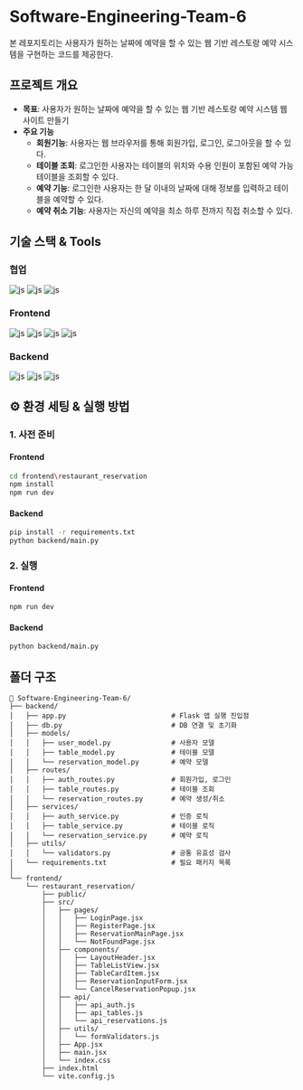 # Software-Engineering-Team-6

본 레포지토리는 사용자가 원하는 날짜에 예약을 할 수 있는 웹 기반 레스토랑 예약 시스템을 구현하는 코드를 제공한다.


## 프로젝트 개요
* **목표**: 사용자가 원하는 날짜에 예약을 할 수 있는 웹 기반 레스토랑 예약 시스템 웹사이트 만들기
* **주요 기능**
    * **회원기능**: 사용자는 웹 브라우저를 통해 회원가입, 로그인, 로그아웃을 할 수 있다.
    * **테이블 조회**: 로그인한 사용자는 테이블의 위치와 수용 인원이 포함된 예약 가능 테이블을 조회할 수 있다.
    * **예약 기능**: 로그인한 사용자는 한 달 이내의 날짜에 대해 정보를 입력하고 테이블을 예약할 수 있다.
    * **예약 취소 기능**: 사용자는 자신의 예약을 최소 하루 전까지 직접 취소할 수 있다.


## 기술 스택 & Tools

### 협업
![js](https://img.shields.io/badge/Notion-000000?style=for-the-badge&logo=notion&logoColor=white) ![js](https://img.shields.io/badge/GIT-E44C30?style=for-the-badge&logo=git&logoColor=white) ![js](https://img.shields.io/badge/GitHub-100000?style=for-the-badge&logo=github&logoColor=white)

### Frontend
![js](https://img.shields.io/badge/HTML-239120?style=for-the-badge&logo=html5&logoColor=white) ![js](https://img.shields.io/badge/CSS-239120?&style=for-the-badge&logo=css3&logoColor=white) ![js](https://img.shields.io/badge/JavaScript-F7DF1E?style=for-the-badge&logo=JavaScript&logoColor=white) ![js](https://img.shields.io/badge/React-20232A?style=for-the-badge&logo=react&logoColor=61DAFB)

### Backend
![js](https://img.shields.io/badge/Python-3776AB?style=for-the-badge&logo=python&logoColor=white) ![js](https://img.shields.io/badge/Flask-000000?style=for-the-badge&logo=flask&logoColor=white) ![js](https://img.shields.io/badge/SQLite-07405E?style=for-the-badge&logo=sqlite&logoColor=white)


## ⚙️ 환경 세팅 & 실행 방법

### 1. 사전 준비

#### Frontend
```bash
cd frontend\restaurant_reservation
npm install
npm run dev
```

#### Backend
```bash
pip install -r requirements.txt
python backend/main.py
```

### 2. 실행

#### Frontend
```bash
npm run dev
```

#### Backend
```bash
python backend/main.py
```


## 폴더 구조
```
📁 Software-Engineering-Team-6/
├── backend/
│   ├── app.py                          # Flask 앱 실행 진입점
│   ├── db.py                           # DB 연결 및 초기화
│   ├── models/
│   │   ├── user_model.py               # 사용자 모델
│   │   ├── table_model.py              # 테이블 모델
│   │   └── reservation_model.py        # 예약 모델
│   ├── routes/
│   │   ├── auth_routes.py              # 회원가입, 로그인
│   │   ├── table_routes.py             # 테이블 조회
│   │   └── reservation_routes.py       # 예약 생성/취소
│   ├── services/
│   │   ├── auth_service.py             # 인증 로직
│   │   ├── table_service.py            # 테이블 로직
│   │   └── reservation_service.py      # 예약 로직
│   ├── utils/
│   │   └── validators.py               # 공통 유효성 검사
│   └── requirements.txt                # 필요 패키지 목록
│
└── frontend/
    └── restaurant_reservation/
        ├── public/
        ├── src/
        │   ├── pages/
        │   │   ├── LoginPage.jsx
        │   │   ├── RegisterPage.jsx
        │   │   ├── ReservationMainPage.jsx
        │   │   └── NotFoundPage.jsx
        │   ├── components/
        │   │   ├── LayoutHeader.jsx
        │   │   ├── TableListView.jsx
        │   │   ├── TableCardItem.jsx
        │   │   ├── ReservationInputForm.jsx
        │   │   └── CancelReservationPopup.jsx
        │   ├── api/
        │   │   ├── api_auth.js
        │   │   ├── api_tables.js
        │   │   └── api_reservations.js
        │   ├── utils/
        │   │   └── formValidators.js
        │   ├── App.jsx
        │   ├── main.jsx
        │   └── index.css
        ├── index.html
        └── vite.config.js
```


